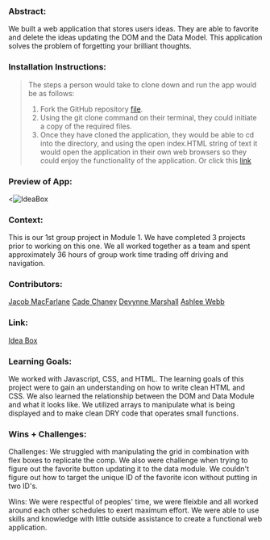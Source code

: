 ### Abstract:
We built a web application that stores users ideas. They are able to favorite and delete the ideas updating the DOM and the Data Model.
This application solves the problem of forgetting your brilliant thoughts.

### Installation Instructions:
> The steps a person would take to clone down and run the app would be as follows:
> 1. Fork the GitHub repository [file](https://github.com/AshleeAWebb/Ideabox).
> 2. Using the git clone command on their terminal, they could initiate a copy of the required files.
> 3. Once they have cloned the application, they would be able to cd into the directory, and using the open index.HTML string of text it would open the application in their own web browsers so they could enjoy the functionality of the application.
Or click this [link](https://devynnem.github.io/Ideabox/?)

### Preview of App:
<![IdeaBox](https://media2.giphy.com/media/v1.Y2lkPTc5MGI3NjExMDRiNjI0OWZjYjVjZDUzMTNlNWU2ODFmYmRiNWE2NjJhOTI2NjIzYyZjdD1n/0tUS9WHxW5Y1bTADW3/giphy.gif)

### Context:
This is our 1st group project in Module 1. We have completed 3 projects prior to working on this one. We all worked together as a team and spent approximately 36 hours of group work time trading off driving and navigation.

### Contributors:
[Jacob MacFarlane](https://www.linkedin.com/in/jacob-macfarlane-052593261/)
[Cade Chaney](https://www.linkedin.com/in/jonathan-chaney-a333ba235/)
[Devynne Marshall](https://www.linkedin.com/in/devynnemarshall/)
[Ashlee Webb](https://www.linkedin.com/in/ashlee-webb-0b592199/)

### Link:
[Idea Box]( https://ashleeawebb.github.io/Ideabox/)

### Learning Goals:
We worked with Javascript, CSS, and HTML. The learning goals of this project were to gain an understanding on how to write clean HTML and CSS. We also learned the relationship between the DOM and Data Module and what it looks like. We utilized arrays to manipulate what is being displayed and to make clean DRY code that operates small functions.

### Wins + Challenges:
Challenges: We struggled with manipulating the grid in combination with flex boxes to replicate the comp. We also were challenge when trying to figure out the favorite button updating it to the data module. We couldn't figure out how to target the unique ID of the favorite icon without putting in two ID's.

Wins: We were respectful of peoples' time, we were fleixble and all worked around each other schedules to exert maximum effort. We were able to use skills and knowledge with little outside assistance to create a functional web application. 








